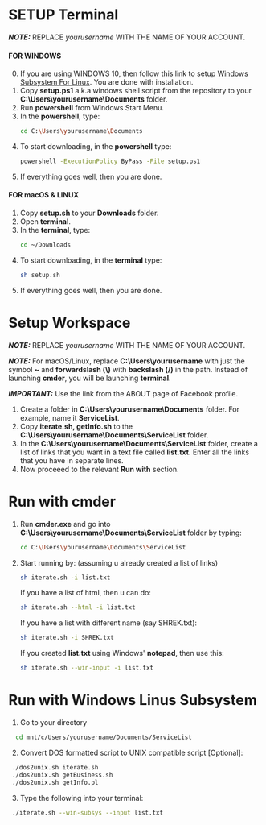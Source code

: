 SETUP Terminal
=================
***NOTE:*** REPLACE *yourusername*  WITH THE NAME OF YOUR ACCOUNT.

#### FOR WINDOWS


0. If you are using WINDOWS 10, then follow this link to setup [Windows Subsystem For Linux](https://docs.microsoft.com/en-us/windows/wsl/install-win10 "Windows Subsystem For Linux"). You are done with installation.
1. Copy **setup.ps1** a.k.a windows shell script from the repository  to your **C:\Users\yourusername\Documents** folder.
2. Run **powershell** from Windows Start Menu.
3. In the **powershell**, type:
   ```bash
   cd C:\Users\yourusername\Documents
   ```
4. To start downloading, in the **powershell** type:
   ```bash
   powershell -ExecutionPolicy ByPass -File setup.ps1
   ```
5. If everything goes well, then you are done.



#### FOR macOS & LINUX

1. Copy **setup.sh** to your **Downloads** folder.
2. Open **terminal**.
3. In the **terminal**, type:
   ```bash
   cd ~/Downloads
   ```
4. To start downloading, in the **terminal** type:
   ```bash
   sh setup.sh
   ```
5. If everything goes well, then you are done.

 Setup Workspace
=======
***NOTE:*** REPLACE *yourusername*  WITH THE NAME OF YOUR ACCOUNT.

***NOTE:*** For macOS/Linux, replace **C:\Users\yourusername** with just the symbol **~** and **forwardslash (\\)** with **backslash (/)** in the path. Instead of launching **cmder**, you will be launching **terminal**.
      
***IMPORTANT:*** Use the link from the ABOUT page of Facebook profile.

1. Create a folder in **C:\Users\yourusername\Documents** folder. For example, name it **ServiceList**.
2. Copy **iterate.sh, getInfo.sh** to the **C:\Users\yourusername\Documents\ServiceList** folder.
3. In the **C:\Users\yourusername\Documents\ServiceList** folder, create a list of links that you want in a text file called **list.txt**. Enter all the links that you have in separate lines.
4. Now proceeed to the relevant **Run with** section.

 Run with cmder
=======
1. Run **cmder.exe** and go into **C:\Users\yourusername\Documents\ServiceList** folder by typing:
    ```bash
    cd C:\Users\yourusername\Documents\ServiceList
    ```
2. Start running by: (assuming u already created a list of links)
   ```bash
   sh iterate.sh -i list.txt
   ```
   If you have a list of html, then u can do:
   ```bash
   sh iterate.sh --html -i list.txt
   ```
   If you have a list with different name (say SHREK.txt):
   ```bash
   sh iterate.sh -i SHREK.txt
   ```
   If you created **list.txt** using Windows' **notepad**, then use this:
   ```bash
   sh iterate.sh --win-input -i list.txt
   ```
   
 Run with Windows Linus Subsystem
=======
  1. Go to your directory
  ```bash
    cd mnt/c/Users/yourusername/Documents/ServiceList
  ```
  2. Convert DOS formatted script to UNIX compatible script [Optional]:
  ```bash
   ./dos2unix.sh iterate.sh
   ./dos2unix.sh getBusiness.sh
   ./dos2unix.sh getInfo.pl
   ```   
  3. Type the following into your terminal:
  ```bash
   ./iterate.sh --win-subsys --input list.txt
   ``` 
